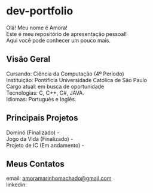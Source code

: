 # dev-portfolio

Olá! Meu nome é Amora! <br/>
Este é meu repositório de apresentação pessoal! <br/>
Aqui você pode conhecer um pouco mais. <br/>

## Visão Geral
Cursando: Ciência da Computação (4º Período) <br/>
Instituição: Pontifícia Universidade Católica de São Paulo <br/>
Cargo atual: em busca de oportunidade <br/>
Tecnologias: C, C++, C#, JAVA. <br/>
Idiomas: Português e Inglês. <br/>

## Principais Projetos
Dominó (Finalizado) - <br/>
Jogo da Vida (Finalizado) - <br/>
Projeto de IC (Em andamento) - <br/>

## Meus Contatos
email: amoramarinhomachado@gmail.com <br/>
linkedin: <br/>
